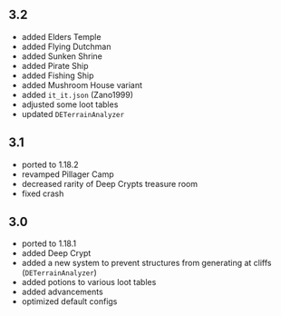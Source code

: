 ## 3.2
* added Elders Temple
* added Flying Dutchman
* added Sunken Shrine
* added Pirate Ship
* added Fishing Ship
* added Mushroom House variant
* added `it_it.json` (Zano1999)
* adjusted some loot tables
* updated `DETerrainAnalyzer`

## 3.1
* ported to 1.18.2
* revamped Pillager Camp
* decreased rarity of Deep Crypts treasure room
* fixed crash

## 3.0
* ported to 1.18.1
* added Deep Crypt
* added a new system to prevent structures from generating at cliffs (`DETerrainAnalyzer`)
* added potions to various loot tables
* added advancements
* optimized default configs